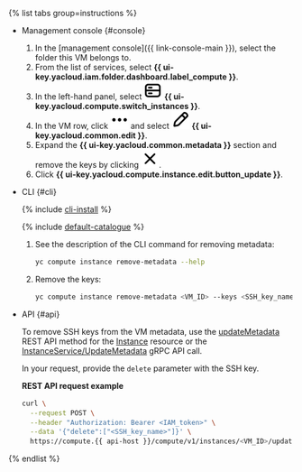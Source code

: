 {% list tabs group=instructions %}

- Management console {#console}

  1. In the [management console]({{ link-console-main }}), select the folder this VM belongs to.
  1. From the list of services, select **{{ ui-key.yacloud.iam.folder.dashboard.label_compute }}**.
  1. In the left-hand panel, select ![image](../../_assets/console-icons/server.svg) **{{ ui-key.yacloud.compute.switch_instances }}**.
  1. In the VM row, click ![image](../../_assets/console-icons/ellipsis.svg) and select ![image](../../_assets/console-icons/pencil.svg) **{{ ui-key.yacloud.common.edit }}**.
  1. Expand the **{{ ui-key.yacloud.common.metadata }}** section and remove the keys by clicking ![image](../../_assets/console-icons/xmark.svg).
  1. Click **{{ ui-key.yacloud.compute.instance.edit.button_update }}**.

- CLI {#cli}

  {% include [cli-install](../cli-install.md) %}

  {% include [default-catalogue](../default-catalogue.md) %}

  1. See the description of the CLI command for removing metadata:

      ```bash
      yc compute instance remove-metadata --help
      ```

  1. Remove the keys:

      ```bash
      yc compute instance remove-metadata <VM_ID> --keys <SSH_key_name>
      ```

- API {#api}

  To remove SSH keys from the VM metadata, use the [updateMetadata](../../compute/api-ref/Instance/updateMetadata.md) REST API method for the [Instance](../../compute/api-ref/Instance/) resource or the [InstanceService/UpdateMetadata](../../compute/api-ref/grpc/Instance/updateMetadata.md) gRPC API call.

  In your request, provide the `delete` parameter with the SSH key.

  **REST API request example**

  ```bash
  curl \
    --request POST \
    --header "Authorization: Bearer <IAM_token>" \
    --data '{"delete":["<SSH_key_name>"]}' \
    https://compute.{{ api-host }}/compute/v1/instances/<VM_ID>/updateMetadata
  ```

{% endlist %}
